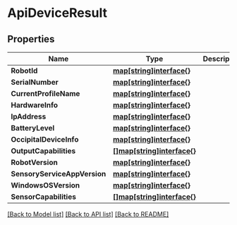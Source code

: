 # ApiDeviceResult

## Properties

Name | Type | Description | Notes
------------ | ------------- | ------------- | -------------
**RobotId** | [**map[string]interface{}**](map[string]interface{}.md) |  | [optional] 
**SerialNumber** | [**map[string]interface{}**](map[string]interface{}.md) |  | [optional] 
**CurrentProfileName** | [**map[string]interface{}**](map[string]interface{}.md) |  | [optional] 
**HardwareInfo** | [**map[string]interface{}**](.md) |  | [optional] 
**IpAddress** | [**map[string]interface{}**](map[string]interface{}.md) |  | [optional] 
**BatteryLevel** | [**map[string]interface{}**](map[string]interface{}.md) |  | [optional] 
**OccipitalDeviceInfo** | [**map[string]interface{}**](.md) |  | [optional] 
**OutputCapabilities** | [**[]map[string]interface{}**](map[string]interface{}.md) |  | [optional] 
**RobotVersion** | [**map[string]interface{}**](map[string]interface{}.md) |  | [optional] 
**SensoryServiceAppVersion** | [**map[string]interface{}**](map[string]interface{}.md) |  | [optional] 
**WindowsOSVersion** | [**map[string]interface{}**](map[string]interface{}.md) |  | [optional] 
**SensorCapabilities** | [**[]map[string]interface{}**](map[string]interface{}.md) |  | [optional] 

[[Back to Model list]](../README.md#documentation-for-models) [[Back to API list]](../README.md#documentation-for-api-endpoints) [[Back to README]](../README.md)


